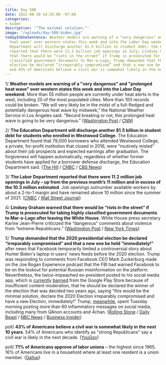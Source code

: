 ```yaml
---
title: Day 588
date: 2022-08-30 14:35:00 -07:00
categories:
- biden
description: '"The minimal solution."'
image: "/uploads/day-588-biden.jpg"
todayInOneSentence: Weather models are warning of a "very dangerous" and "prolonged
  heat wave" over western states this week and into the Labor Day weekend; the Education
  Department will discharge another $1.5 billion in student debt; the Labor Department
  reported that there were 11.2 million job openings in July; Lindsey Graham warned
  that there would be “riots in the street” if Trump is prosecuted for taking highly
  classified government documents to Mar-a-Lago; Trump demanded that the 2020 presidential
  election be declared “irreparably compromised” and that a new one be held “immediately!”;
  and 43% of Americans believe a civil war is somewhat likely in the next 10 years.
---
```


1/ **Weather models are warning of a "very dangerous" and "prolonged heat wave" over western states this week and into the Labor Day weekend**. More than 55 million people are currently under heat alerts in the west, including 20 of the most populated cities. More than 100 records could be broken. “We will very likely be in the midst of a full-fledged and potentially dangerous heat wave by midweek,” the National Weather Service in Los Angeles said. "Record breaking or not, this prolonged heat wave is going to be very dangerous." ([Washington Post](https://www.washingtonpost.com/climate-environment/2022/08/29/western-california-heatwave-fires-forecast/) / [CNN](https://www.cnn.com/2022/08/30/weather/record-heat-west-labor-day-forecast-tropics/index.html))

2/ **The Education Department will discharge another $1.5 billion in student debt for students who enrolled in Westwood College**. The Education Department found that 79,000 borrowers who attended Westwood College, a private, for-profit institution that closed in 2016, were “routinely misled” about their job prospects and expected earnings after graduation. The forgiveness will happen automatically, regardless of whether former students have applied for a borrower defense discharge, the Education Department said. ([The Hill](https://thehill.com/changing-america/enrichment/education/3621220-biden-administration-clears-another-1-5b-for-defrauded-borrowers/) / [CNBC](https://www.cnbc.com/2022/08/30/education-dept-cancels-1point5-billion-in-loans-for-westwood-college-borrowers.html) / [CBS News](https://www.cbsnews.com/news/student-loan-debt-cancellation-education-department-westwood-college/))

3/ **The Labor Department reported that there were 11.2 million job openings in July – up from the previous month’s 11 million and in excess of the 10.3 million estimated**. Job openings outnumber available workers by about a 2-to-1 margin and have remained above 10 million since the summer of 2021. ([CNBC](https://www.cnbc.com/2022/08/30/jolts-july-2022.html) / [Wall Street Journal](https://www.wsj.com/articles/job-openings-hiring-economy-july-2022-11661805200))

4/ **Lindsey Graham warned that there would be “riots in the street” if Trump is prosecuted for taking highly classified government documents to Mar-a-Lago after leaving the White House**. White House press secretary Karine Jean-Pierre criticized the “dangerous” comments about violence from “extreme Republicans.” ([Washington Post](https://www.washingtonpost.com/politics/2022/08/29/lindsey-graham-riots/) / [New York Times](https://www.nytimes.com/2022/08/29/us/politics/lindsey-graham-trump-riots.html))

5/ **Trump demanded that the 2020 presidential election be declared “irreparably compromised” and that a new one be held “immediately!”** after news that Facebook temporarily limited a controversial story about Hunter Biden's laptop in users' news feeds before the 2020 election. Trump was responding to comments from Facebook CEO Mark Zuckerburg made on the Joe Rogan Experience podcast that the FBI had warned Facebook to be on the lookout for potential Russian misinformation on the platform. Nevertheless, the twice-impeached ex-president posted to his social media app, which is [currently](https://www.cnbc.com/2022/08/30/trump-truth-social-barred-from-google-play-store-content-moderation-concerns.html) [banned](https://www.axios.com/2022/08/30/trump-truth-social-google-android-moderation) from the Google Play Store because of insufficient content moderation, that he should be declared the winner of the election that was decided two years ago, saying “this would be the minimal solution, declare the 2020 Election irreparably compromised and have a new Election, immediately!” Trump, [meanwhile](https://www.rollingstone.com/politics/politics-news/trump-qanon-truth-social-meltdown-1234584590/), spent Tuesday morning posting more than 60 inflammatory messages on social media, including many from QAnon accounts and 4chan. ([Rolling Stone](https://www.rollingstone.com/politics/politics-news/trump-demands-redo-2020-election-1234583872/) / [Daily Beast](https://www.thedailybeast.com/trump-demands-either-new-election-immediately-or-make-him-rightful-president-now) / [NBC News](https://www.nbcnews.com/politics/donald-trump/trump-shares-barrage-qanon-content-conspiracy-theories-social-media-pl-rcna45465) / [Business Insider](https://www.businessinsider.com/donald-trump-seeks-reinstatement-new-election-immediately-further-dividing-party-2022-8))

poll/ **43% of Americans believe a civil war is somewhat likely in the next 10 years**. 54% of Americans who identify as "strong Republicans" say a civil war is likely in the next decade. ([YouGov](https://today.yougov.com/topics/politics/articles-reports/2022/08/26/two-in-five-americans-civil-war-somewhat-likely))

poll/ **71% of Americans approve of labor unions** – the highest since 1965. 16% of Americans live in a household where at least one resident is a union member. ([Gallup](https://news.gallup.com/poll/398303/approval-labor-unions-highest-point-1965.aspx))
